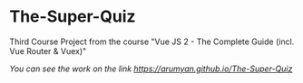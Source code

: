 # The-Super-Quiz
Third Course Project from the course "Vue JS 2 - The Complete Guide (incl. Vue Router &amp; Vuex)"

*You can see the work on the link https://arumyan.github.io/The-Super-Quiz*

